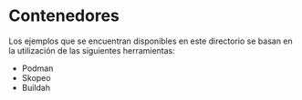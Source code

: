 # Contenedores

Los ejemplos que se encuentran disponibles en este directorio se basan en la utilización de las siguientes herramientas:

* Podman 
* Skopeo
* Buildah 
